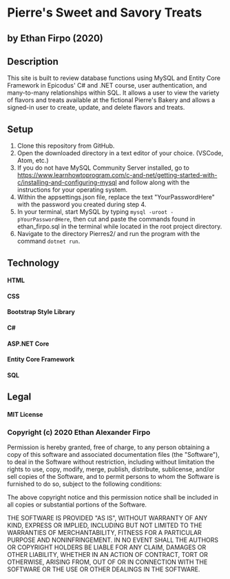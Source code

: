 # Pierre's Sweet and Savory Treats

## by Ethan Firpo (2020)

## Description

This site is built to review database functions using MySQL and Entity Core Framework in Epicodus' C# and .NET course, user authentication, and many-to-many relationships within SQL. It allows a user to view the variety of flavors and treats available at the fictional Pierre's Bakery and allows a signed-in user to create, update, and delete flavors and treats. 

## Setup

1. Clone this repository from GitHub.
2. Open the downloaded directory in a text editor of your choice. (VSCode, Atom, etc.)
3. If you do not have MySQL Community Server installed, go to https://www.learnhowtoprogram.com/c-and-net/getting-started-with-c/installing-and-configuring-mysql and follow along with the instructions for your operating system.
4. Within the appsettings.json file, replace the text "YourPasswordHere" with the password you created during step 4.
5. In your terminal, start MySQL by typing `mysql -uroot -pYourPasswordHere`, then cut and paste the commands found in ethan_firpo.sql in the terminal while located in the root project directory.
6. Navigate to the directory Pierres2/ and run the program with the command `dotnet run`.

## Technology

#### HTML
#### CSS
#### Bootstrap Style Library
#### C#
#### ASP.NET Core
#### Entity Core Framework
#### SQL

## Legal

#### MIT License

### Copyright (c) 2020 Ethan Alexander Firpo

Permission is hereby granted, free of charge, to any person obtaining a copy
of this software and associated documentation files (the "Software"), to deal
in the Software without restriction, including without limitation the rights
to use, copy, modify, merge, publish, distribute, sublicense, and/or sell
copies of the Software, and to permit persons to whom the Software is
furnished to do so, subject to the following conditions:

The above copyright notice and this permission notice shall be included in all
copies or substantial portions of the Software.

THE SOFTWARE IS PROVIDED "AS IS", WITHOUT WARRANTY OF ANY KIND, EXPRESS OR
IMPLIED, INCLUDING BUT NOT LIMITED TO THE WARRANTIES OF MERCHANTABILITY,
FITNESS FOR A PARTICULAR PURPOSE AND NONINFRINGEMENT. IN NO EVENT SHALL THE
AUTHORS OR COPYRIGHT HOLDERS BE LIABLE FOR ANY CLAIM, DAMAGES OR OTHER
LIABILITY, WHETHER IN AN ACTION OF CONTRACT, TORT OR OTHERWISE, ARISING FROM,
OUT OF OR IN CONNECTION WITH THE SOFTWARE OR THE USE OR OTHER DEALINGS IN THE
SOFTWARE.
